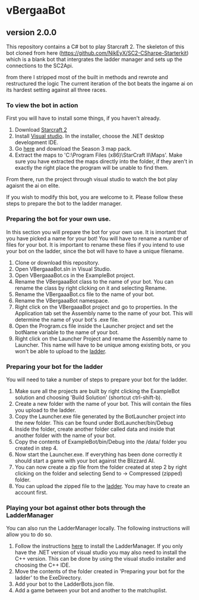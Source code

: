 # vBergaaBot

## version 2.0.0

This repository contains a C# bot to play Starcraft 2. The skeleton of this bot cloned from here (https://github.com/NikEyX/SC2-CSharpe-Starterkit) which is a blank bot that intergrates the ladder manager and sets up the connections to the SC2Api.

from there I stripped most of the built in methods and rewrote and restructured the logic
The current iteration of the bot beats the ingame ai on its hardest setting against all three races.

### To view the bot in action
First you will have to install some things, if you haven't already.
1. Download [Starcraft 2](https://starcraft2.com/)
2. Install [Visual studio](https://www.visualstudio.com/downloads/). In the installer, choose the .NET desktop development IDE.
3. Go [here](https://github.com/Blizzard/s2client-proto#downloads) and download the Season 3 map pack.
4. Extract the maps to 'C:\Program Files (x86)\StarCraft II\Maps\'. Make sure you have extracted the maps directly into the folder, if they aren't in exactly the right place the program will be unable to find them.

From there, run the project through visual studio to watch the bot play agaisnt the ai on elite.

If you wish to modify this bot, you are welcome to it. Please follow these steps to prepare the bot to the ladder manager. 

### Preparing the bot for your own use.
In this section you will prepare the bot for your own use. It is imortant that you have picked a name for your bot! You will have to rename a number of files for your bot. It is important to rename these files if you intend to use your bot on the ladder, since the bot will have to have a unique filename.

1. Clone or download this repository.
2. Open VBergaaaBot.sln in Visual Studio.
3. Open VBergaaaBot.cs in the ExampleBot project.
4. Rename the VBergaaaBot class to the name of your bot. You can rename the class by right clicking on it and selecting Rename.
5. Rename the VBergaaaBot.cs file to the name of your bot.
6. Rename the VBergaaaBot namespace.
7. Right click on the VBergaaaBot project and go to properties. In the Application tab set the Assembly name to the name of your bot. This will determine the name of your bot's .exe file.
8. Open the Program.cs file inside the Launcher project and set the botName variable to the name of your bot.
9. Right click on the Launcher Project and rename the Assembly name to <YourBot>Launcher. This name will have to be unique among existing bots, or you won't be able to upload to the [ladder](http://sc2ai.net).


### Preparing your bot for the ladder
You will need to take a number of steps to prepare your bot for the ladder.
1. Make sure all the projects are built by right clicking the ExampleBot solution and choosing 'Build Solution' (shortcut ctrl-shift-b).
2. Create a new folder with the name of your bot. This will contain the files you upload to the ladder.
3. Copy the <YourBot>Launcher.exe file generated by the BotLauncher project into the new folder. This can be found under BotLauncher/bin/Debug
4. Inside the folder, create another folder called data and inside that another folder with the name of your bot.
5. Copy the contents of ExampleBot/bin/Debug into the <YourBot>/data/<YourBot> folder you created in step 4.
6. Now start the <YourBot>Launcher.exe. If everything has been done correctly it should start a game with your bot against the Blizzard AI.
7. You can now create a zip file from the folder created at step 2 by right clicking on the folder and selecting Send to -> Compressed (zipped) folder.
8. You can upload the zipped file to the [ladder](http://sc2ai.net). You may have to create an account first.

### Playing your bot against other bots through the LadderManager
You can also run the LadderManager locally. The following instructions will allow you to do so.
1. Follow the instructions [here](https://github.com/Cryptyc/Sc2LadderServer#developer-install--compile-instructions-windows) to install the LadderManager. If you only have the .NET version of visual studio you may also need to install the C++ version. This can be done by using the visual studio installer and choosing the C++ IDE.
2. Move the contents of the folder created in 'Preparing your bot for the ladder' to the ExeDirectory.
3. Add your bot to the LadderBots.json file.
4. Add a game between your bot and another to the matchuplist.
